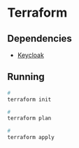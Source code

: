# Terraform

## Dependencies

- [Keycloak](/keycloak/README.md#docker)

## Running

```sh
#
terraform init

#
terraform plan

#
terraform apply
```
